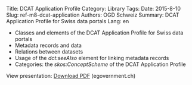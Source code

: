 Title: DCAT Application Profile
Category: Library
Tags:
Date: 2015-8-10
Slug: ref-m8-dcat-application
Authors: OGD Schweiz
Summary: DCAT Application Profile for Swiss data portals
Lang: en

* Classes and elements of the DCAT Application Profile for Swiss data portals
* Metadata records and data
* Relations between datasets
* Usage of the *dct:seeAlso* element for linking metadata records
* Categories: the *skos:ConceptScheme* of the DCAT Application Profile

View presentation: [Download PDF](http://www.egovernment.ch/umsetzung/00881/00883/01112/index.html?lang=de&download=NHzLpZeg7t,lnp6I0NTU042l2Z6ln1acy4Zn4Z2qZpnO2Yuq2Z6gpJCDdnt2e2ym162epYbg2c_JjKbNoKSn6A--) (egovernment.ch)
